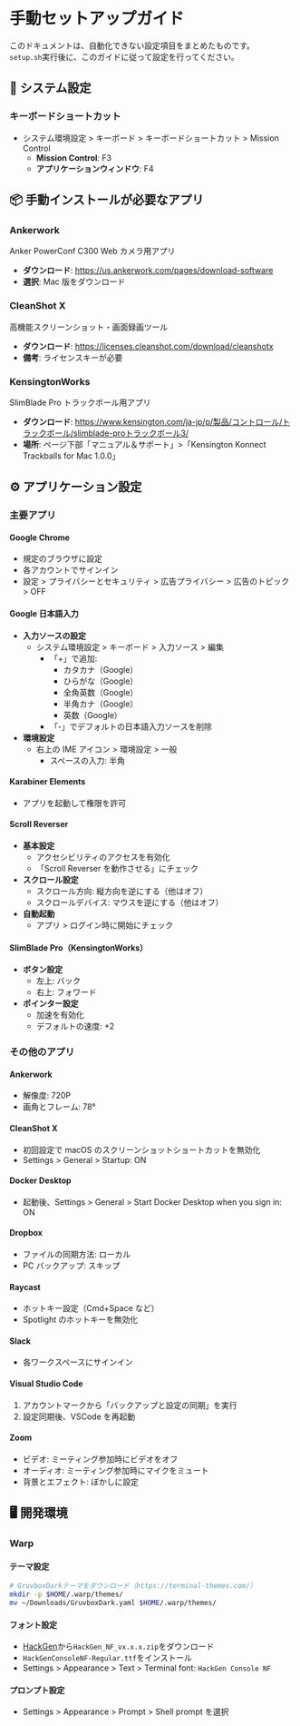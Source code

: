# 手動セットアップガイド

このドキュメントは、自動化できない設定項目をまとめたものです。  
`setup.sh`実行後に、このガイドに従って設定を行ってください。

## 📍 システム設定

### キーボードショートカット

- システム環境設定 > キーボード > キーボードショートカット > Mission Control
  - **Mission Control**: F3
  - **アプリケーションウィンドウ**: F4

## 📦 手動インストールが必要なアプリ

### Ankerwork

Anker PowerConf C300 Web カメラ用アプリ

- **ダウンロード**: https://us.ankerwork.com/pages/download-software
- **選択**: Mac 版をダウンロード

### CleanShot X

高機能スクリーンショット・画面録画ツール

- **ダウンロード**: https://licenses.cleanshot.com/download/cleanshotx
- **備考**: ライセンスキーが必要

### KensingtonWorks

SlimBlade Pro トラックボール用アプリ

- **ダウンロード**: https://www.kensington.com/ja-jp/p/製品/コントロール/トラックボール/slimblade-proトラックボール3/
- **場所**: ページ下部「マニュアル＆サポート」>「Kensington Konnect Trackballs for Mac 1.0.0」

## ⚙️ アプリケーション設定

### 主要アプリ

#### Google Chrome

- 規定のブラウザに設定
- 各アカウントでサインイン
- 設定 > プライバシーとセキュリティ > 広告プライバシー > 広告のトピック > OFF

#### Google 日本語入力

- **入力ソースの設定**
  - システム環境設定 > キーボード > 入力ソース > 編集
    - 「+」で追加:
      - カタカナ（Google）
      - ひらがな（Google）
      - 全角英数（Google）
      - 半角カナ（Google）
      - 英数（Google）
    - 「-」でデフォルトの日本語入力ソースを削除
- **環境設定**
  - 右上の IME アイコン > 環境設定 > 一般
    - スペースの入力: 半角

#### Karabiner Elements

- アプリを起動して権限を許可

#### Scroll Reverser

- **基本設定**
  - アクセシビリティのアクセスを有効化
  - 「Scroll Reverser を動作させる」にチェック
- **スクロール設定**
  - スクロール方向: 縦方向を逆にする（他はオフ）
  - スクロールデバイス: マウスを逆にする（他はオフ）
- **自動起動**
  - アプリ > ログイン時に開始にチェック

#### SlimBlade Pro（KensingtonWorks）

- **ボタン設定**
  - 左上: バック
  - 右上: フォワード
- **ポインター設定**
  - 加速を有効化
  - デフォルトの速度: +2

### その他のアプリ

#### Ankerwork

- 解像度: 720P
- 画角とフレーム: 78°

#### CleanShot X

- 初回設定で macOS のスクリーンショットショートカットを無効化
- Settings > General > Startup: ON

#### Docker Desktop

- 起動後、Settings > General > Start Docker Desktop when you sign in: ON

#### Dropbox

- ファイルの同期方法: ローカル
- PC バックアップ: スキップ

#### Raycast

- ホットキー設定（Cmd+Space など）
- Spotlight のホットキーを無効化

#### Slack

- 各ワークスペースにサインイン

#### Visual Studio Code

1. アカウントマークから「バックアップと設定の同期」を実行
2. 設定同期後、VSCode を再起動

#### Zoom

- ビデオ: ミーティング参加時にビデオをオフ
- オーディオ: ミーティング参加時にマイクをミュート
- 背景とエフェクト: ぼかしに設定

## 🖥️ 開発環境

### Warp

#### テーマ設定

```sh
# GruvboxDarkテーマをダウンロード（https://terminal-themes.com/）
mkdir -p $HOME/.warp/themes/
mv ~/Downloads/GruvboxDark.yaml $HOME/.warp/themes/
```

#### フォント設定

- [HackGen](https://github.com/yuru7/HackGen/releases/latest)から`HackGen_NF_vx.x.x.zip`をダウンロード
- `HackGenConsoleNF-Regular.ttf`をインストール
- Settings > Appearance > Text > Terminal font: `HackGen Console NF`

#### プロンプト設定

- Settings > Appearance > Prompt > Shell prompt を選択
